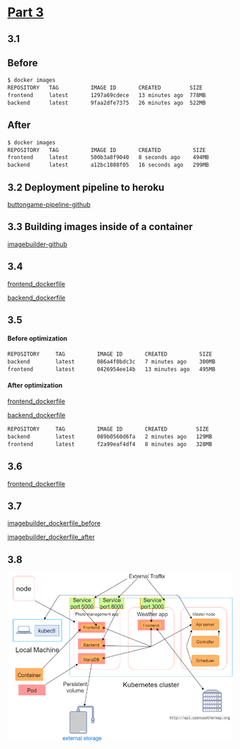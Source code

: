 
# [Part 3](https://devopswithdocker.com/part3/)

## 3.1

## Before

```bash
$ docker images
REPOSITORY   TAG          IMAGE ID       CREATED         SIZE
frontend     latest       1297a69cdece   13 minutes ago  778MB
backend      latest       9faa2dfe7375   26 minutes ago  522MB
```

## After 

```bash
$ docker images
REPOSITORY   TAG          IMAGE ID       CREATED          SIZE
frontend     latest       500b3a8f9040   8 seconds ago    494MB
backend      latest       a12bc1808f05   16 seconds ago   299MB
```

## 3.2 Deployment pipeline to heroku

[buttongame-pipeline-github](https://github.com/penao7/buttongame-pipeline)

## 3.3 Building images inside of a container

[imagebuilder-github](https://github.com/penao7/docker-imagebuilder)

## 3.4 

[frontend_dockerfile](/part3/Dockerfiles/3.4_Dockerfile_frontend)

[backend_dockerfile](/part3/Dockerfiles/3.4_Dockerfile_backend)

## 3.5

#### Before optimization

```bash
REPOSITORY     TAG          IMAGE ID       CREATED          SIZE
backend        latest       086a4f0bdc3c   7 minutes ago    300MB
frontend       latest       0426954ee14b   13 minutes ago   495MB
```

#### After optimization

[frontend_dockerfile](/part3/Dockerfiles/3.5_Dockerfile_frontend)

[backend_dockerfile](/part3/Dockerfiles/3.5_Dockerfile_backend)


```bash
REPOSITORY     TAG          IMAGE ID       CREATED         SIZE
backend        latest       089b0560d6fa   2 minutes ago   129MB
frontend       latest       f2a99eaf4df4   8 minutes ago   328MB
```

## 3.6

[frontend_dockerfile](/part3/Dockerfiles/3.5_Dockerfile_backend)

## 3.7

[imagebuilder_dockerfile_before](/part3/Dockerfiles/3.7_Dockerfile_imagebuilder_before)

[imagebuilder_dockerfile_after](/part3/Dockerfiles/3.7_Dockerfile_imagebuilder_after)

## 3.8

![kubernetes](/part3/images/kubernetes.png)
